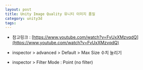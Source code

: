 ```yaml
---
layout: post
title: Unity Image Quality 유니티 이미지 품질
category: unity3d
tags: 
---
```


* 참고링크 : [https://www.youtube.com/watch?v=FvUxXMzvqdQ](https://www.youtube.com/watch?v=FvUxXMzvqdQ)

* inspector > advanced > Default > Max Size 수치 늘리기
* inspector > Filter Mode : Point (no filter)